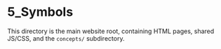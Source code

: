 # 5_Symbols

This directory is the main website root, containing HTML pages, shared JS/CSS, and the `concepts/` subdirectory.